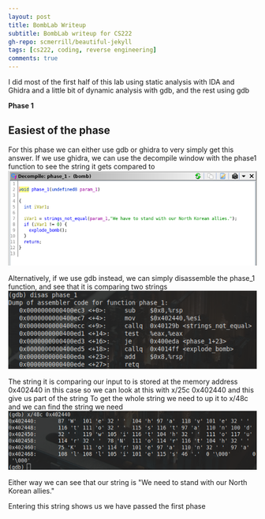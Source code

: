 ```yaml
---
layout: post
title: BombLab Writeup
subtitle: BombLab writeup for CS222
gh-repo: scmerrill/beautiful-jekyll
tags: [cs222, coding, reverse engineering]
comments: true
---
```


I did most of the first half of this lab using static analysis with IDA and Ghidra and a little bit of dynamic analysis with gdb, and the rest using gdb

**Phase 1**

## Easiest of the phase
For this phase we can either use gdb or ghidra to very simply get this answer.
If we use ghidra, we can use the decompile window with the phase1 function to see the string it gets compared to
![Ghidra Phase1](img/ghidra_phase1.png)

Alternatively, if we use gdb instead, we can simply disassemble the phase_1 function, and see that it is comparing two strings
![GDB Phase1](img/gdb_phase1.png)

The string it is comparing our input to is stored at the memory address 0x402440 in this case so we can look at this with x/25c 0x402440 and this give us part of the string
To get the whole string we need to up it to x/48c and we can find the string we need
![GDB String](img/gdb_string1.png)

Either way we can see that our string is "We need to stand with our North Korean allies."

Entering this string shows us we have passed the first phase
